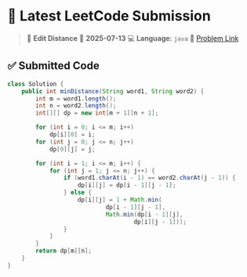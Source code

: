# 🧠 Latest LeetCode Submission

> 📌 **Edit Distance**
> 📅 **2025-07-13**
> 💻 **Language:** `java`
> 🔗 [Problem Link](https://leetcode.com/problems/edit-distance/)

## ✅ Submitted Code

```java
class Solution {
    public int minDistance(String word1, String word2) {
        int m = word1.length();
        int n = word2.length();
        int[][] dp = new int[m + 1][n + 1];

        for (int i = 0; i <= m; i++)
            dp[i][0] = i;
        for (int j = 0; j <= n; j++)
            dp[0][j] = j;

        for (int i = 1; i <= m; i++) {
            for (int j = 1; j <= n; j++) {
                if (word1.charAt(i - 1) == word2.charAt(j - 1)) {
                    dp[i][j] = dp[i - 1][j - 1];
                } else {
                    dp[i][j] = 1 + Math.min(
                            dp[i - 1][j - 1],
                            Math.min(dp[i - 1][j],
                                    dp[i][j - 1]));
                }
            }
        }
        return dp[m][n];
    }
}
```

<!-- Updated: 2025-07-13 18:33:50.990709 -->
